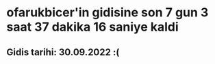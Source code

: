 # ofarukbicer'in gidisine son 7 gun 3 saat 37 dakika 16 saniye kaldi

## Gidis tarihi: 30.09.2022 :(